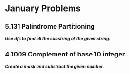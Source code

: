 # January Problems
## 5.131 Palindrome Partitioning
##### Use dfs to find all the substring of the given string.

## 4.1009 Complement of base 10 integer
##### Create a mask and substract the given number.